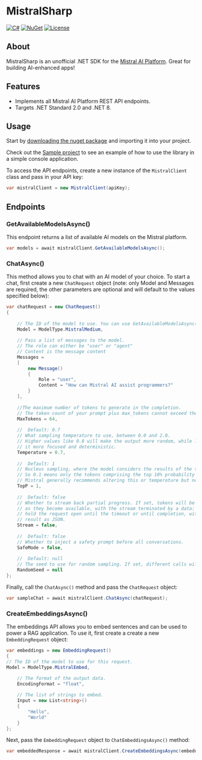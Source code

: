 # MistralSharp

[![C#](https://img.shields.io/badge/Language-CSharp-darkgreen.svg)](https://en.wikipedia.org/wiki/C_Sharp_(programming_language)) [![NuGet](https://img.shields.io/nuget/vpre/MistralSharp)](https://www.nuget.org/packages/MistralSharp) [![License](https://img.shields.io/badge/License-MIT-red.svg)](https://opensource.org/licenses/MIT)

## About

MistralSharp is an unofficial .NET SDK for the [Mistral AI Platform](https://mistral.ai/). Great for building
AI-enhanced apps!

## Features

* Implements all Mistral AI Platform REST API endpoints.
* Targets .NET Standard 2.0 and .NET 8.

## Usage

Start by [downloading the nuget package](https://www.nuget.org/packages/MistralSharp) and importing it into your project.

Check out the [Sample project](https://github.com/markjamesm/MistralSharp/blob/main/sample/Program.cs) to see an example of how to use the library in a simple console application.

To access the API endpoints, create a new instance of the `MistralClient` class and pass in your API key:

```csharp
var mistralClient = new MistralClient(apiKey);
```

## Endpoints

### GetAvailableModelsAsync()
This endpoint returns a list of available AI models on the Mistral platform.

```csharp
var models = await mistralClient.GetAvailableModelsAsync();
```

### ChatAsync()

This method allows you to chat with an AI model of your choice. To start a chat, first create a new `ChatRequest` 
object (note: only Model and Messages are required, the other parameters are optional and will default to the values 
specified below):

```csharp
var chatRequest = new ChatRequest()
{
    
    // The ID of the model to use. You can use GetAvailableModelsAsync() to get the list of available models
    Model = ModelType.MistralMedium,
    
    // Pass a list of messages to the model. 
    // The role can either be "user" or "agent"
    // Content is the message content
    Messages =
    [
        new Message()
        {
            Role = "user",
            Content = "How can Mistral AI assist programmers?"
        }
    ],
    
    //The maximum number of tokens to generate in the completion.
    // The token count of your prompt plus max_tokens cannot exceed the model's context length.
    MaxTokens = 64,
    
    //  Default: 0.7
    // What sampling temperature to use, between 0.0 and 2.0.
    // Higher values like 0.8 will make the output more random, while lower values like 0.2 will make
    // it more focused and deterministic.
    Temperature = 0.7,
    
    //  Default: 1
    // Nucleus sampling, where the model considers the results of the tokens with top_p probability mass.
    // So 0.1 means only the tokens comprising the top 10% probability mass are considered.
    // Mistral generally recommends altering this or temperature but not both.
    TopP = 1,
    
    //  Default: false
    // Whether to stream back partial progress. If set, tokens will be sent as data-only server-sent events
    // as they become available, with the stream terminated by a data: [DONE] message. Otherwise, the server will
    // hold the request open until the timeout or until completion, with the response containing the full
    // result as JSON.
    Stream = false,
    
    //  Default: false
    // Whether to inject a safety prompt before all conversations.
    SafeMode = false,
    
    //  Default: null
    // The seed to use for random sampling. If set, different calls will generate deterministic results.
    RandomSeed = null
};
```

Finally, call the `ChatAsync()` method and pass the `ChatRequest` object:
```csharp
var sampleChat = await mistralClient.ChatAsync(chatRequest);
```

### CreateEmbeddingsAsync()

The embeddings API allows you to embed sentences and can be used to power a RAG application. To use it, first 
create a create a new `EmbeddingRequest` object:

```csharp
var embeddings = new EmbeddingRequest()
{
// The ID of the model to use for this request.
Model = ModelType.MistralEmbed,

    // The format of the output data.
    EncodingFormat = "float",
    
    // The list of strings to embed.
    Input = new List<string>()
    {
        "Hello",
        "World"
    }
};
```

Next, pass the `EmbeddingRequest` object to `ChatEmbeddingsAsync()` method:

```csharp
var embeddedResponse = await mistralClient.CreateEmbeddingsAsync(embeddings);
```